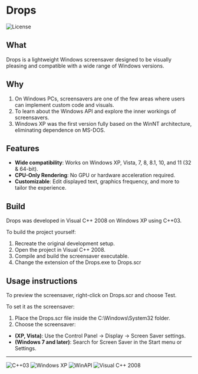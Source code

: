 
# Drops

![License](https://img.shields.io/badge/License-GPLv3-blue.svg)

## What

Drops is a lightweight Windows screensaver designed to be visually pleasing and compatible with a wide range of Windows versions.


## Why

1. On Windows PCs, screensavers are one of the few areas where users can implement custom code and visuals.
2. To learn about the Windows API and explore the inner workings of screensavers.
3. Windows XP was the first version fully based on the WinNT architecture, eliminating dependence on MS-DOS.


## Features

- **Wide compatibility**: Works on Windows XP, Vista, 7, 8, 8.1, 10, and 11 (32 & 64-bit).
- **CPU-Only Rendering**: No GPU or hardware acceleration required.
- **Customizable**: Edit displayed text, graphics frequency, and more to tailor the experience.


## Build

Drops was developed in Visual C++ 2008 on Windows XP using C++03.

To build the project yourself:

1. Recreate the original development setup.
2. Open the project in Visual C++ 2008.
3. Compile and build the screensaver executable.
4. Change the extension of the Drops.exe to Drops.scr


## Usage instructions

To preview the screensaver, right-click on Drops.scr and choose Test.

To set it as the screensaver:
1. Place the Drops.scr file inside the C:\Windows\System32 folder.
2. Choose the screensaver:
- **(XP, Vista)**: Use the Control Panel → Display → Screen Saver settings.
- **(Windows 7 and later)**: Search for Screen Saver in the Start menu or Settings.


---

![C++03](https://img.shields.io/badge/C%2B%2B-03-blue.svg)
![Windows XP](https://img.shields.io/badge/Windows%20XP-003399?logo=windows-xp&logoColor=white)
![WinAPI](https://img.shields.io/badge/WinAPI-API-blue.svg)
![Visual C++ 2008](https://img.shields.io/badge/Visual%20C%2B%2B%202008-5C2D91?logo=visual-studio&logoColor=white)
